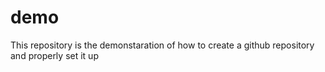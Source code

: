 # demo
This repository is the demonstaration of how to create a github repository and properly set it up
